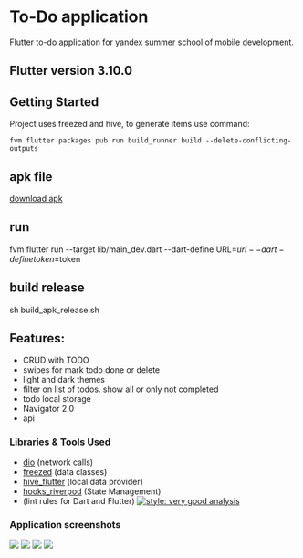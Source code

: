 # To-Do application

Flutter to-do application for yandex summer school of mobile development.

## Flutter version 3.10.0

## Getting Started

Project uses freezed and hive, to generate items use command: 
```
fvm flutter packages pub run build_runner build --delete-conflicting-outputs
```

## apk file
[download apk](https://drive.google.com/file/d/1SOF4OR7ZUprD64pUh2n5-Dv9KHLbhKJL/view?usp=sharing)

## run

fvm flutter run --target lib/main_dev.dart --dart-define URL=$url --dart-define token=$token

## build release

sh build_apk_release.sh

## Features:
* CRUD with TODO
* swipes for mark todo done or delete
* light and dark themes
* filter on list of todos. show all or only not completed
* todo local storage
* Navigator 2.0
* api 

### Libraries & Tools Used

* [dio](https://pub.dev/packages/dio) (network calls)
* [freezed](https://pub.dev/packages/freezed) (data classes)
* [hive_flutter](https://pub.dev/packages/hive_flutter) (local data provider)
* [hooks_riverpod](https://pub.dev/packages/hooks_riverpod) (State Management)
* (lint rules for Dart and Flutter) [![style: very good analysis](https://img.shields.io/badge/style-very_good_analysis-B22C89.svg)](https://pub.dev/packages/very_good_analysis)


### Application screenshots
<img src="https://i2.paste.pics/07a913d3108303c31c3996287c22cf91.png"/>
<img src="https://i2.paste.pics/187c25ade8d68db1824cb9e46c055b00.png"/>
<img src="https://i2.paste.pics/cd716bbc3f4e11744d96baf2e1b25706.png"/>
<img src="https://i2.paste.pics/fdef021bc27edc05d6ce26c19c4a3f53.png"/>